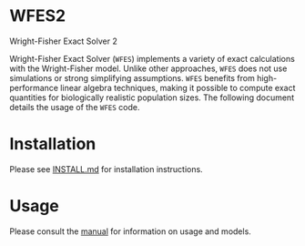 # WFES2

Wright-Fisher Exact Solver 2

Wright-Fisher Exact Solver (`WFES`) implements a variety of exact calculations with the Wright-Fisher model. Unlike other approaches, `WFES` does not use simulations or strong simplifying assumptions. `WFES` benefits from high-performance linear algebra techniques, making it possible to compute exact quantities for biologically realistic population sizes. The following document details the usage of the `WFES` code.

# Installation

Please see [INSTALL.md](INSTALL.md) for installation instructions.

# Usage

Please consult the [manual](doc/manual.pdf) for information on usage and models.

